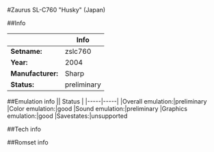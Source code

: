 #Zaurus SL-C760 "Husky" (Japan)

##Info

||Info|
|-----|-----|
|**Setname:**|zslc760
|**Year:**|2004
|**Manufacturer:**|Sharp
|**Status:**|preliminary

##Emulation info
|| Status |
|-----|-----|
|Overall emulation:|preliminary
|Color emulation:|good
|Sound emulation:|preliminary
|Graphics emulation:|good
|Savestates:|unsupported

##Tech info

##Romset info

<!--- START OF EDITED COMMENT DO NOT TOUCH TEXT ABOVE-->
